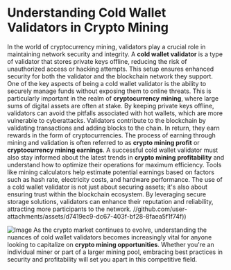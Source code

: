# Understanding Cold Wallet Validators in Crypto Mining
In the world of cryptocurrency mining, validators play a crucial role in maintaining network security and integrity. A **cold wallet validator** is a type of validator that stores private keys offline, reducing the risk of unauthorized access or hacking attempts. This setup ensures enhanced security for both the validator and the blockchain network they support. 
One of the key aspects of being a cold wallet validator is the ability to securely manage funds without exposing them to online threats. This is particularly important in the realm of **cryptocurrency mining**, where large sums of digital assets are often at stake. By keeping private keys offline, validators can avoid the pitfalls associated with hot wallets, which are more vulnerable to cyberattacks.
Validators contribute to the blockchain by validating transactions and adding blocks to the chain. In return, they earn rewards in the form of cryptocurrencies. The process of earning through mining and validation is often referred to as **crypto mining profit** or **cryptocurrency mining earnings**. 
A successful cold wallet validator must also stay informed about the latest trends in **crypto mining profitability** and understand how to optimize their operations for maximum efficiency. Tools like mining calculators help estimate potential earnings based on factors such as hash rate, electricity costs, and hardware performance. 
The use of a cold wallet validator is not just about securing assets; it's also about ensuring trust within the blockchain ecosystem. By leveraging secure storage solutions, validators can enhance their reputation and reliability, attracting more participants to the network. 
 //github.com/user-attachments/assets/d7419ec9-dc67-403f-bf28-8faea5f1f74f))

![Image](https://github.com/user-attachments/assets/4a25d116-2220-4385-b08e-f287af8fcbc4)
As the crypto market continues to evolve, understanding the nuances of cold wallet validators becomes increasingly vital for anyone looking to capitalize on **crypto mining opportunities**. Whether you're an individual miner or part of a larger mining pool, embracing best practices in security and profitability will set you apart in this competitive field.
